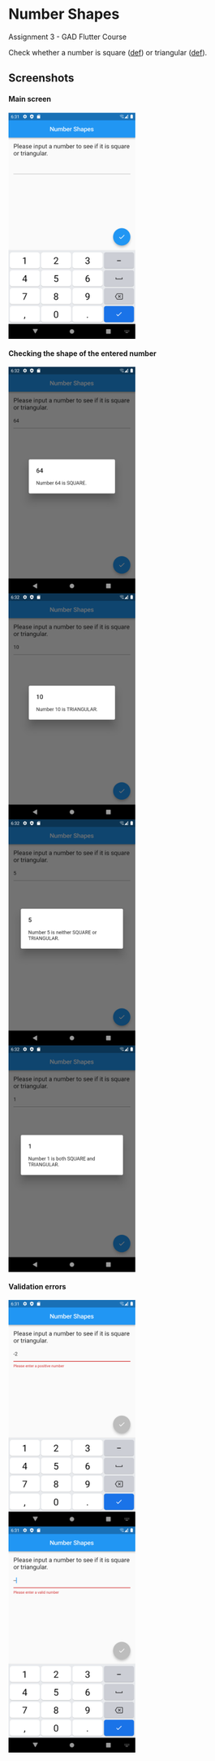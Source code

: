 # Number Shapes

Assignment 3 - GAD Flutter Course

Check whether a number is square (<a href="https://en.wikipedia.org/wiki/Square_number">def</a>) or triangular (<a href="https://en.wikipedia.org/wiki/Triangular_number">def</a>).

## Screenshots

#### Main screen

<div style="display: flex; flex-direction: column">
<img src="https://github.com/andreideaconu/GAD-flutter-assignments/blob/master/Assignment%203/number_shapes/assets/flutter_01.png" width="250">
  
#### Checking the shape of the entered number
<img src="https://github.com/andreideaconu/GAD-flutter-assignments/blob/master/Assignment%203/number_shapes/assets/flutter_05.png" width="250">
<img src="https://github.com/andreideaconu/GAD-flutter-assignments/blob/master/Assignment%203/number_shapes/assets/flutter_04.png" width="250">
<img src="https://github.com/andreideaconu/GAD-flutter-assignments/blob/master/Assignment%203/number_shapes/assets/flutter_06.png" width="250">
<img src="https://github.com/andreideaconu/GAD-flutter-assignments/blob/master/Assignment%203/number_shapes/assets/flutter_07.png" width="250">
  
#### Validation errors
<img src="https://github.com/andreideaconu/GAD-flutter-assignments/blob/master/Assignment%203/number_shapes/assets/flutter_02.png" width="250">
<img src="https://github.com/andreideaconu/GAD-flutter-assignments/blob/master/Assignment%203/number_shapes/assets/flutter_03.png" width="250">
</div>
